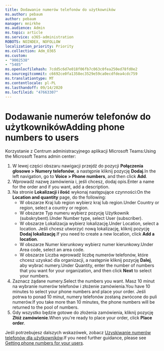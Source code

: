 ```yaml
---
title: Dodawanie numerów telefonów do użytkowników
ms.author: pebaum
author: pebaum
manager: mnirkhe
ms.audience: Admin
ms.topic: article
ms.service: o365-administration
ROBOTS: NOINDEX, NOFOLLOW
localization_priority: Priority
ms.collection: Adm_O365
ms.custom:
- "9002538"
- "5485"
ms.openlocfilehash: 7cdd5c6d7e018f06fb7c063c0fea250ed78fd0e2
ms.sourcegitcommit: c6692ce0fa1358ec3529e59ca0ecdfdea4cdc759
ms.translationtype: MT
ms.contentlocale: pl-PL
ms.lasthandoff: 09/14/2020
ms.locfileid: "47663307"
---
```

# <a name="adding-phone-numbers-to-users"></a><span data-ttu-id="c889f-102">Dodawanie numerów telefonów do użytkowników</span><span class="sxs-lookup"><span data-stu-id="c889f-102">Adding phone numbers to users</span></span>

<span data-ttu-id="c889f-103">Korzystanie z Centrum administracyjnego aplikacji Microsoft Teams:</span><span class="sxs-lookup"><span data-stu-id="c889f-103">Using the Microsoft Teams admin center:</span></span>

1. <span data-ttu-id="c889f-104">W lewej części obszaru nawigacji przejdź do pozycji **Połączenia głosowe > Numery telefonów**, a następnie kliknij pozycję **Dodaj**.</span><span class="sxs-lookup"><span data-stu-id="c889f-104">In the left navigation, go to **Voice > Phone numbers**, and then click **Add**.</span></span>
2. <span data-ttu-id="c889f-105">Wprowadź nazwę zamówienia i, jeśli chcesz, dodaj opis.</span><span class="sxs-lookup"><span data-stu-id="c889f-105">Enter a name for the order and if you want, add a description.</span></span>
3. <span data-ttu-id="c889f-106">Na stronie **Lokalizacji i ilość** wykonaj następujące czynności:</span><span class="sxs-lookup"><span data-stu-id="c889f-106">On the **Location and quantity** page, do the following:</span></span>
    - <span data-ttu-id="c889f-107">W obszarze Kraj lub region wybierz kraj lub region.</span><span class="sxs-lookup"><span data-stu-id="c889f-107">Under Country or region, select a country or region.</span></span>
    - <span data-ttu-id="c889f-108">W obszarze Typ numeru wybierz pozycję Użytkownik (subskrybent).</span><span class="sxs-lookup"><span data-stu-id="c889f-108">Under Number type, select User (subscriber).</span></span>
    - <span data-ttu-id="c889f-109">W obszarze Lokalizacja wybierz lokalizację.</span><span class="sxs-lookup"><span data-stu-id="c889f-109">Under Location, select a location.</span></span> <span data-ttu-id="c889f-110">Jeśli chcesz utworzyć nową lokalizację, kliknij pozycję **Dodaj lokalizację**.</span><span class="sxs-lookup"><span data-stu-id="c889f-110">If you need to create a new location, click **Add a location**.</span></span>
    - <span data-ttu-id="c889f-111">W obszarze Numer kierunkowy wybierz numer kierunkowy.</span><span class="sxs-lookup"><span data-stu-id="c889f-111">Under Area code, select an area code.</span></span>
    - <span data-ttu-id="c889f-112">W obszarze Liczba wprowadź liczbę numerów telefonów, które chcesz uzyskać dla organizacji, a następnie kliknij pozycję **Dalej**, aby wybrać numery.</span><span class="sxs-lookup"><span data-stu-id="c889f-112">Under Quantity, enter the number of numbers that you want for your organization, and then click **Next** to select your numbers.</span></span>
4. <span data-ttu-id="c889f-113">Zaznacz żądane numery.</span><span class="sxs-lookup"><span data-stu-id="c889f-113">Select the numbers you want.</span></span> <span data-ttu-id="c889f-114">Masz 10 minut na wybranie numerów telefonów i złożenie zamówienia.</span><span class="sxs-lookup"><span data-stu-id="c889f-114">You have 10 minutes to select your phone numbers and place your order.</span></span> <span data-ttu-id="c889f-115">Jeśli potrwa to ponad 10 minut, numery telefonów zostaną zwrócone do puli numerów.</span><span class="sxs-lookup"><span data-stu-id="c889f-115">If you take more than 10 minutes, the phone numbers will be returned to the pool of numbers.</span></span>
5. <span data-ttu-id="c889f-116">Gdy wszystko będzie gotowe do złożenia zamówienia, kliknij pozycję **Złóż zamówienie**.</span><span class="sxs-lookup"><span data-stu-id="c889f-116">When you're ready to place your order, click **Place order**.</span></span>

<span data-ttu-id="c889f-117">Jeśli potrzebujesz dalszych wskazówek, zobacz [Uzyskiwanie numerów telefonów dla użytkowników](https://docs.microsoft.com/microsoftteams/getting-phone-numbers-for-your-users).</span><span class="sxs-lookup"><span data-stu-id="c889f-117">If you need further guidance, please see [Getting phone numbers for your users](https://docs.microsoft.com/microsoftteams/getting-phone-numbers-for-your-users).</span></span>
